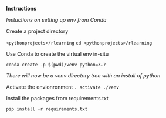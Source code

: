 **Instructions**

*Instuctions on setting up env from Conda*

Create a project directory

`<pythonprojects>/rlearning`
`cd <pythonprojects>/rlearning`

Use Conda to create the virtual env in-situ

`conda create -p $(pwd)/venv python=3.7`

_There will now be a venv directory tree with an install of python_

Activate the envionronment
`. activate ./venv`

Install the packages from requirements.txt

`pip install -r requirements.txt`

